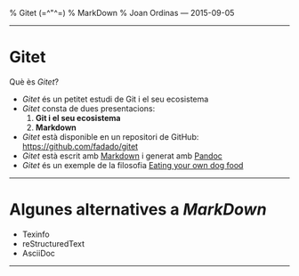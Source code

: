 % Gitet (=\^"\^=)
% MarkDown
% Joan Ordinas &mdash; 2015-09-05

------------------------------------------------------------------------

# Gitet

Què ès _Gitet_?

- _Gitet_ és un petitet estudi de Git i el seu ecosistema
- _Gitet_ consta de dues presentacions:
    1. **Git i el seu ecosistema**
    2. **Markdown**
- _Gitet_ està disponible en un repositori de GitHub: <https://github.com/fadado/gitet>
- _Gitet_ està escrit amb [Markdown](http://daringfireball.net/projects/markdown/) i generat amb [Pandoc](http://pandoc.org/)
- _Gitet_ és un exemple de la filosofia [Eating your own dog food](https://en.wikipedia.org/wiki/Eating_your_own_dog_food)

------------------------------------------------------------------------

# Algunes alternatives a _MarkDown_

- Texinfo
- reStructuredText
- AsciiDoc

------------------------------------------------------------------------

<!--
vim:syntax=markdown:et:ts=4:sw=4:ai
-->
